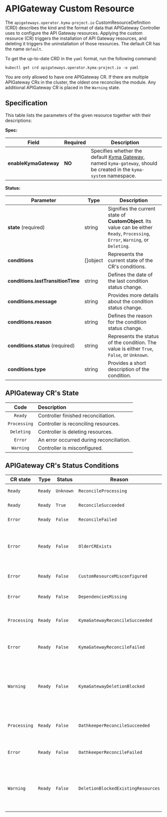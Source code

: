 # APIGateway Custom Resource

The `apigateways.operator.kyma-project.io` CustomResourceDefinition (CRD) describes the kind and the format of data that APIGateway Controller uses to configure the API Gateway resources. Applying the custom resource (CR) triggers the installation of API Gateway resources, and deleting it triggers the uninstallation of those resources. The default CR has the name `default`.

To get the up-to-date CRD in the `yaml` format, run the following command:

```shell
kubectl get crd apigateways.operator.kyma-project.io -o yaml
```

You are only allowed to have one APIGateway CR. If there are multiple APIGateway CRs in the cluster, the oldest one reconciles the module. Any additional APIGateway CR is placed in the `Warning` state.

## Specification <!-- {docsify-ignore} -->

This table lists the parameters of the given resource together with their descriptions:

**Spec:**

| Field                 | Required | Description                                                                                                                                    |
|-----------------------|----------|------------------------------------------------------------------------------------------------------------------------------------------------|
| **enableKymaGateway** | **NO**   | Specifies whether the default [Kyma Gateway](./04-10-kyma-gateway.md), named `kyma-gateway`, should be created in the `kyma-system` namespace. |

**Status:**

| Parameter                         | Type       | Description                                                                                                                        |
|-----------------------------------|------------|------------------------------------------------------------------------------------------------------------------------------------|
| **state** (required)              | string     | Signifies the current state of **CustomObject**. Its value can be either `Ready`, `Processing`, `Error`, `Warning`, or `Deleting`. |
| **conditions**                    | \[\]object | Represents the current state of the CR's conditions.                                                                               |
| **conditions.lastTransitionTime** | string     | Defines the date of the last condition status change.                                                                              |
| **conditions.message**            | string     | Provides more details about the condition status change.                                                                           |
| **conditions.reason**             | string     | Defines the reason for the condition status change.                                                                                |
| **conditions.status** (required)  | string     | Represents the status of the condition. The value is either `True`, `False`, or `Unknown`.                                         |
| **conditions.type**               | string     | Provides a short description of the condition.                                                                                     |

## APIGateway CR's State

|     Code     | Description                              |
|:------------:|:-----------------------------------------|
|   `Ready`    | Controller finished reconciliation.      |
| `Processing` | Controller is reconciling resources.     |
|  `Deleting`  | Controller is deleting resources.        |
|   `Error`    | An error occurred during reconciliation. |
|  `Warning`   | Controller is misconfigured.             |

## APIGateway CR's Status Conditions

| CR state   | Type  | Status  | Reason                           | Message                                                                      |
|------------|-------|---------|----------------------------------|------------------------------------------------------------------------------|
| `Ready`      | `Ready` | `Unknown` | `ReconcileProcessing`              | Reconciliation processing.                                                    |
| `Ready`      | `Ready` | `True`    | `ReconcileSucceeded`               | Reconciliation succeeded.                                                     |
| `Error`      | `Ready` | `False`   | `ReconcileFailed`                  | Reconciliation failed.                                                        |
| `Error`      | `Ready` | `False`   | `OlderCRExists`                    | APIGateway CR is not the oldest one and does not represent the module state. |
| `Error`      | `Ready` | `False`   | `CustomResourceMisconfigured`      | APIGateway CR has invalid configuration.                                     |
| `Error`      | `Ready` | `False`   | `DependenciesMissing`              | Module dependencies missing.                                                  |
| `Processing` | `Ready` | `False`   | `KymaGatewayReconcileSucceeded`    | Kyma Gateway reconciliation succeeded.                                        |
| `Error`      | `Ready` | `False`   | `KymaGatewayReconcileFailed`       | Kyma Gateway reconciliation failed.                                           |
| `Warning`    | `Ready` | `False`   | `KymaGatewayDeletionBlocked`       | Kyma Gateway deletion blocked because of the existing custom resources: ...  |
| `Processing` | `Ready` | `False`   | `OathkeeperReconcileSucceeded`     | Ory Oathkeeper reconciliation succeeded.                                      |
| `Error`      | `Ready` | `False`   | `OathkeeperReconcileFailed`        | Ory Oathkeeper reconciliation failed.                                         |
| `Warning`    | `Ready` | `False`   | `DeletionBlockedExistingResources` | API Gateway deletion blocked because of the existing custom resources: ...   |